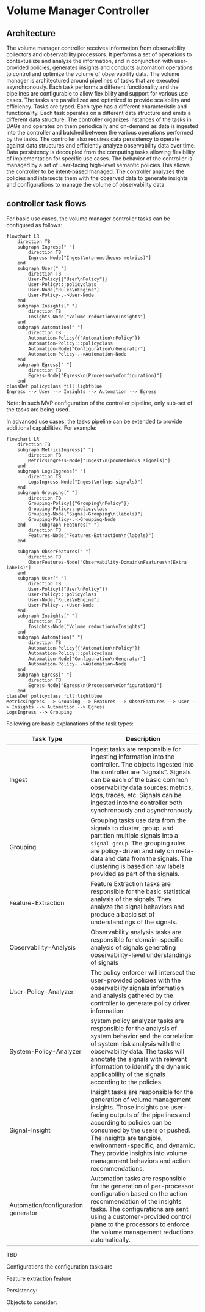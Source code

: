 # Volume Manager Controller
## Architecture

The volume manager controller receives information from observability collectors and observability processors. It performs a set of operations to contextualize and analyze the information, and in conjunction with user-provided policies, generates insights and conducts automation operations to control and optimize the volume of observability data.
The volume manager is architectured around pipelines of tasks that are executed asynchronously. Each task performs a different functionality and the pipelines are configurable to allow flexibility and support for various use cases.
The tasks are parallelized and optimized to provide scalability and efficiency. Tasks are typed. Each type has a different characteristic and functionality. Each task operates on a different data structure and emits a different data structure. The controller organizes instances of the tasks in DAGs and operates on them periodically and on-demand as data is ingested into the controller and batched between the various operations performed by the tasks.
The controller also requires data persistency to operate against data structures and efficiently analyze observability data over time. Data persistency is decoupled from the computing tasks allowing flexibility of implementation for specific use cases. 
The behavior of the controller is managed by a set of user-facing high-level semantic policies This allows the controller to be intent-based managed. The controller analyzes the policies and intersects them with the observed data to generate insights and configurations to manage the volume of observability data.

## controller task flows 

For basic use cases, the volume manager controller tasks can be configured as follows:

```mermaid
flowchart LR
    direction TB
    subgraph Ingress[" "]
        direction TB
        Ingress-Node["Ingest\n(prometheous metrics)"]
    end
    subgraph User[" "]
        direction TB
        User-Policy{{"User\nPolicy"}}
        User-Policy:::policyclass
        User-Node["Rules\nEngine"]
        User-Policy-.->User-Node
    end
    subgraph Insights[" "]
        direction TB
        Insights-Node["Volume reduction\nInsights"]
    end   
    subgraph Automation[" "]
        direction TB
        Automation-Policy{{"Automation\nPolicy"}}
        Automation-Policy:::policyclass
        Automation-Node["Configuration\nGenerator"]
        Automation-Policy-.->Automation-Node
    end
    subgraph Egress[" "]
        direction TB
        Egress-Node["Egress\n(Processor\nConfiguration)"]
    end     
classDef policyclass fill:lightblue    
Ingress --> User --> Insights --> Automation --> Egress
```
Note: In such MVP configuration of the controller pipeline, only sub-set of the tasks are being used.

In advanced use cases, the tasks pipeline can be extended to provide additional capabilities. For example:




```mermaid
flowchart LR
    direction TB
    subgraph MetricsIngress[" "]
        direction TB
        MetricsIngress-Node["Ingest\n(prometheous signals)"]
    end
    subgraph LogsIngress[" "]
        direction TB
        LogsIngress-Node["Ingest\n(logs signals)"]
    end    
    subgraph Grouping[" "]
        direction TB
        Grouping-Policy{{"Grouping\nPolicy"}}
        Grouping-Policy:::policyclass
        Grouping-Node["Signal-Grouping\n(labels)"]
        Grouping-Policy-.->Grouping-Node        
    end     subgraph Features[" "]
        direction TB
        Features-Node["Features-Extraction\n(labels)"]
    end   
  
    subgraph ObserFeatures[" "]
        direction TB
        ObserFeatures-Node["Observability-Domain\nFeatures\n(Extra labels)"]
    end      
    subgraph User[" "]
        direction TB
        User-Policy{{"User\nPolicy"}}
        User-Policy:::policyclass
        User-Node["Rules\nEngine"]
        User-Policy-.->User-Node
    end
    subgraph Insights[" "]
        direction TB
        Insights-Node["Volume reduction\nInsights"]
    end   
    subgraph Automation[" "]
        direction TB
        Automation-Policy{{"Automation\nPolicy"}}
        Automation-Policy:::policyclass
        Automation-Node["Configuration\nGenerator"]
        Automation-Policy-.->Automation-Node
    end
    subgraph Egress[" "]
        direction TB
        Egress-Node["Egress\n(Processor\nConfiguration)"]
    end     
classDef policyclass fill:lightblue    
MetricsIngress --> Grouping --> Features --> ObserFeatures --> User --> Insights --> Automation --> Egress
LogsIngress --> Grouping
```

Following are basic explanations of the task types:

| Task Type                          | Description                                                                                                                                                                                                                                                                                                                                                 |
|------------------------------------|-------------------------------------------------------------------------------------------------------------------------------------------------------------------------------------------------------------------------------------------------------------------------------------------------------------------------------------------------------------|
| Ingest                             | Ingest tasks are responsible for ingesting information into the controller. The objects ingested into the controller are “signals”. Signals can be each of the basic common observability data sources: metrics, logs, traces, etc. Signals can be ingested into the controller both synchronously and asynchronously.                                      |
| Grouping                           | Grouping tasks use data from the signals to cluster, group, and partition multiple signals into a `signal group`. The grouping rules are policy-driven and rely on meta-data and data from the signals. The clustering is  based on raw labels provided as part of the signals.                                                                             |
| Feature-Extraction                 | Feature Extraction tasks are responsible for the basic statistical analysis of the signals. They analyze the signal behaviors and produce a basic set of understandings of the signals.                                                                                                                                                                     |
| Observability-Analysis             | Observability analysis tasks are responsible for domain-specific analysis of signals generating observability-level understandings of signals                                                                                                                                                                                                               |
| User-Policy-Analyzer               | The policy enforcer will intersect the user-provided policies with the observability signals information and analysis gathered by the controller to generate policy driver information.                                                                                                                                                                     |
| System-Policy-Analyzer             | system policy analyzer tasks are responsible for the analysis of system behavior and the correlation of system risk analysis with the observability data. The  tasks will annotate the signals with relevant information to identify the dynamic applicability of the signals according to the policies                                                     |
| Signal-Insight                     | Insight tasks are responsible for the generation of volume management insights. Those insights are user-facing outputs of the pipelines and according to policies can be consumed by the users or pushed. The insights are tangible, environment-specific, and dynamic. They provide insights into volume management behaviors and action recommendations.  |
| Automation/configuration generator | Automation tasks are responsible for the generation of per-processor configuration based on the action recommendation of the insights tasks. The configurations are sent using a customer-provided control plane to the processors to enforce the volume management reductions automatically.|


TBD:

Configurations  the configuration tasks are 

Feature extraction  feature 

Persistency:

Objects to consider:


